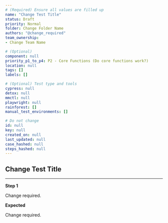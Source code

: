 ```yaml
---
# (Required) Ensure all values are filled up
name: "Change Test Title"
status: Draft
priority: Normal
folder: Change Folder Name
authors: "@change_required"
team_ownership: 
- Change Team Name

# (Optional)
component: null
priority_p1_to_p4: P2 - Core Functions (Do core functions work?)
location: null
tags: []
labels: []

# (Optional) Test type and tools
cypress: null
detox: null
mmctl: null
playwright: null
rainforest: []
manual_test_environments: []

# Do not change
id: null
key: null
created_on: null
last_updated: null
case_hashed: null
steps_hashed: null
---
```


## Change Test Title

---

**Step 1**

Change required.

**Expected**

Change required.

